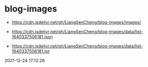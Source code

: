 # blog-images 

* https://cdn.jsdelivr.net/gh/LiangSenCheng/blog-images/images/ 

* https://cdn.jsdelivr.net/gh/LiangSenCheng/blog-images/data/list-1640337506181.json 

* https://cdn.jsdelivr.net/gh/LiangSenCheng/blog-images/data/list-1640337506181.txt 

2021-12-24 17:12:26